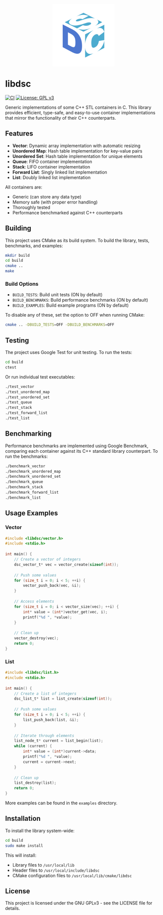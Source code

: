 <p align="center">
  <img src="assets/logo.png" alt="logo" width="200" height="200" style="vertical-align: middle;">
</p>

# libdsc

[![CI](https://github.com/cm-jones/libdsc/actions/workflows/ci.yaml/badge.svg)](https://github.com/cm-jones/libdsc/actions/workflows/ci.yml)
[![License: GPL v3](https://img.shields.io/badge/License-GPLv3-blue.svg)](https://www.gnu.org/licenses/gpl-3.0)

Generic implementations of some C++ STL containers in C. This library provides efficient, type-safe, and easy-to-use container implementations that mirror the functionality of their C++ counterparts.

## Features

- **Vector**: Dynamic array implementation with automatic resizing
- **Unordered Map**: Hash table implementation for key-value pairs
- **Unordered Set**: Hash table implementation for unique elements
- **Queue**: FIFO container implementation
- **Stack**: LIFO container implementation
- **Forward List**: Singly linked list implementation
- **List**: Doubly linked list implementation

All containers are:

- Generic (can store any data type)
- Memory safe (with proper error handling)
- Thoroughly tested
- Performance benchmarked against C++ counterparts

## Building

This project uses CMake as its build system. To build the library, tests, benchmarks, and examples:

```bash
mkdir build
cd build
cmake ..
make
```

### Build Options

- `BUILD_TESTS`: Build unit tests (ON by default)
- `BUILD_BENCHMARKS`: Build performance benchmarks (ON by default)
- `BUILD_EXAMPLES`: Build example programs (ON by default)

To disable any of these, set the option to OFF when running CMake:

```bash
cmake .. -DBUILD_TESTS=OFF -DBUILD_BENCHMARKS=OFF
```

## Testing

The project uses Google Test for unit testing. To run the tests:

```bash
cd build
ctest
```

Or run individual test executables:

```bash
./test_vector
./test_unordered_map
./test_unordered_set
./test_queue
./test_stack
./test_forward_list
./test_list
```

## Benchmarking

Performance benchmarks are implemented using Google Benchmark, comparing each container against its C++ standard library counterpart. To run the benchmarks:

```bash
./benchmark_vector
./benchmark_unordered_map
./benchmark_unordered_set
./benchmark_queue
./benchmark_stack
./benchmark_forward_list
./benchmark_list
```

## Usage Examples

### Vector

```c
#include <libdsc/vector.h>
#include <stdio.h>

int main() {
    // Create a vector of integers
    dsc_vector_t* vec = vector_create(sizeof(int));

    // Push some values
    for (size_t i = 0; i < 5; ++i) {
        vector_push_back(vec, &i);
    }

    // Access elements
    for (size_t i = 0; i < vector_size(vec); ++i) {
        int* value = (int*)vector_get(vec, i);
        printf("%d ", *value);
    }

    // Clean up
    vector_destroy(vec);
    return 0;
}
```

### List

```c
#include <libdsc/list.h>
#include <stdio.h>

int main() {
    // Create a list of integers
    dsc_list_t* list = list_create(sizeof(int));

    // Push some values
    for (size_t i = 0; i < 5; ++i) {
        list_push_back(list, &i);
    }

    // Iterate through elements
    list_node_t* current = list_begin(list);
    while (current) {
        int* value = (int*)current->data;
        printf("%d ", *value);
        current = current->next;
    }

    // Clean up
    list_destroy(list);
    return 0;
}
```

More examples can be found in the `examples` directory.

## Installation

To install the library system-wide:

```bash
cd build
sudo make install
```

This will install:

- Library files to `/usr/local/lib`
- Header files to `/usr/local/include/libdsc`
- CMake configuration files to `/usr/local/lib/cmake/libdsc`

## License

This project is licensed under the GNU GPLv3 - see the LICENSE file for details.
